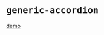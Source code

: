 # `generic-accordion`

[demo](https://thepassle.github.io/generic-components/generic-accordion/demo/index.html)